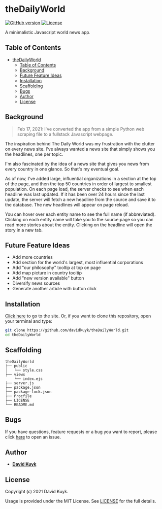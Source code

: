 # theDailyWorld

[![GitHub version](https://img.shields.io/badge/version-v1.0.0-blue.svg)](https://github.com/davidkuyk/theDailyWorld)
[![License](https://img.shields.io/github/license/davidkuyk/theDailyWorld.svg)](https://github.com/davidkuyk/theDailyWorld/blob/main/LICENSE)

A minimalistic Javascript world news app.

## Table of Contents

- [theDailyWorld](#thedailyworld)
  - [Table of Contents](#table-of-contents)
  - [Background](#background)
  - [Future Feature Ideas](#future-feature-ideas)
  - [Installation](#installation)
  - [Scaffolding](#scaffolding)
  - [Bugs](#bugs)
  - [Author](#author)
  - [License](#license)

## Background

> Feb 17, 2021: I've converted the app from a simple Python web scraping file to a fullstack Javascript webpage.

The inspiration behind The Daily World was my frustration with the clutter on every news site. I've always wanted a news site that simply shows you the headlines, one per topic.

I'm also fascinated by the idea of a news site that gives you news from every country in one glance. So that's my eventual goal.

As of now, I've added large, influential organizations in a section at the top of the page, and then the top 50 countries in order of largest to smallest population. On each page load, the server checks to see when each headline was last updated. If it has been over 24 hours since the last update, the server will fetch a new headline from the source and save it to the database. The new headlines will appear on page reload.

You can hover over each entity name to see the full name (if abbreviated). Clicking on each entity name will take you to the source page so you can read more stories about the entity. Clicking on the headline will open the story in a new tab.

## Future Feature Ideas

- Add more countries
- Add section for the world's largest, most influential corporations
- Add "our philosophy" tooltip at top on page
- Add map picture in country tooltip
- Add "new version available" button
- Diversify news sources
- Generate another article with button click

## Installation

[Click here](http://theDailyWorld.herokuapp.com/) to go to the site. Or, if you want to clone this repository, open your terminal and type:

```sh
git clone https://github.com/davidkuyk/theDailyWorld.git
cd theDailyWorld
```

## Scaffolding

```text
theDailyWorld
├── public
│   └── style.css
├── views
    └── index.ejs
├── server.js
├── package.json
├── package-lock.json
├── Procfile
├── LICENSE
└── README.md
```

## Bugs

If you have questions, feature requests or a bug you want to report, please click [here](https://github.com/davidkuyk/theDailyWorld/issues) to open an issue.

## Author

- [**David Kuyk**](https://davidkuyk.github.io/)

## License

Copyright (c) 2021 David Kuyk.

Usage is provided under the MIT License. See [LICENSE](https://github.com/davidkuyk/theDailyWorld/blob/main/LICENSE) for the full details.
